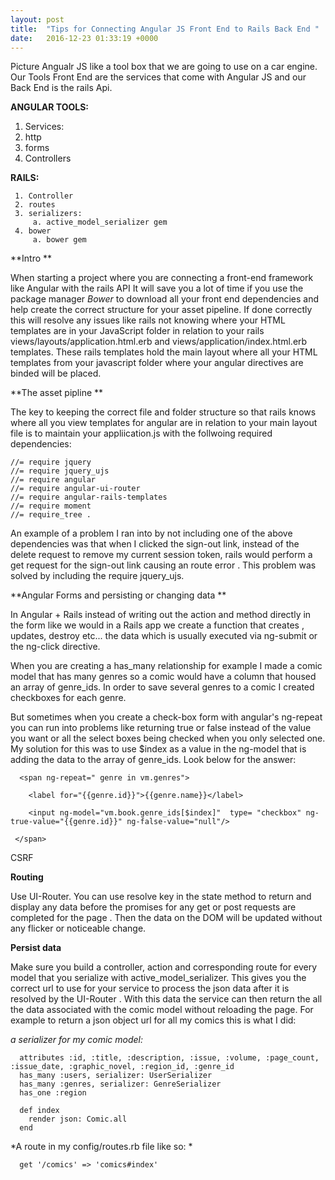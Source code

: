 ```yaml
---
layout: post
title:  "Tips for Connecting Angular JS Front End to Rails Back End "
date:   2016-12-23 01:33:19 +0000
---
```



Picture Angualr JS like a tool box that we are going to use on a car engine. Our Tools Front End are the services that come with Angular JS and our Back End is the rails Api. 


**ANGULAR TOOLS:**

   1. Services:
   2. http
   3. forms
   4. Controllers
   
	 
**RAILS:**
	
	
	 1. Controller
	 2. routes
	 3. serializers:
	     a. active_model_serializer gem
	 4. bower
	     a. bower gem 
			 



**Intro
**

When starting a project where you are connecting a front-end framework like Angular with the rails API It will save you a lot of time if you use the package manager *Bower* to download all your front end dependencies and help create the correct structure for your asset pipeline. If done correctly this will resolve any issues like rails not knowing where your HTML templates are in your  JavaScript folder in relation to your rails views/layouts/application.html.erb and views/application/index.html.erb templates. These rails templates hold the main layout where all your HTML templates from your javascript folder where your angular directives are binded will be placed.




**The asset pipline
**

The key to keeping the correct file and folder structure so that rails knows where all you view templates for angular are in relation to your main layout file is to maintain your appliication.js with the follwoing required dependencies:

```
//= require jquery
//= require jquery_ujs
//= require angular
//= require angular-ui-router
//= require angular-rails-templates
//= require moment
//= require_tree .

```

An example of a problem I ran into by not including one of the above dependencies was that when I clicked the sign-out link, instead of the delete request  to remove my current session token, rails would perform a get request for the sign-out link causing an route error . This problem was solved by including the require jquery_ujs. 




**Angular Forms and persisting or changing data
**

In Angular + Rails instead of writing out the action and method directly in the form like we would in a Rails app we create a function that creates , updates, destroy etc... the data which is usually executed via ng-submit or the ng-click directive. 

When you are creating a has_many relationship for example I made a comic model that has many genres so a comic would have a column that housed an array of genre_ids. In order to save several genres to a comic I created checkboxes for each genre.

But sometimes when you create a check-box form with angular's ng-repeat you can run into problems like returning true or false instead of the value you want or all the select boxes being checked when you only selected one. 
My solution for this was to use $index as a value in the ng-model that is adding the data to the array of genre_ids. Look below for the answer:


```
  <span ng-repeat=" genre in vm.genres">

    <label for="{{genre.id}}">{{genre.name}}</label>

    <input ng-model="vm.book.genre_ids[$index]"  type= "checkbox" ng-true-value="{{genre.id}}" ng-false-value="null"/>

 </span>
```

CSRF


**Routing**

Use UI-Router. You can use resolve key in the state method to return and display any data before the promises for any get or post requests are completed for the page . Then the data on the DOM will be updated without any flicker or noticeable change.  




**Persist data**

Make sure you build a controller, action and corresponding route for every model that you serialize with active_model_serializer. This gives you the correct url to use for your service to process the json data after it is resolved by the UI-Router . With this data the service can then return the all the data associated with the comic model without reloading the page. For example to return a json object url for all my comics this is what I did:

*a serializer for my comic model:*

```
  attributes :id, :title, :description, :issue, :volume, :page_count, :issue_date, :graphic_novel, :region_id, :genre_id
  has_many :users, serializer: UserSerializer
  has_many :genres, serializer: GenreSerializer
  has_one :region
```

```
  def index
    render json: Comic.all
  end

```

*A route in my config/routes.rb file like so:
*
```
  get '/comics' => 'comics#index'
```
 
 
	 

